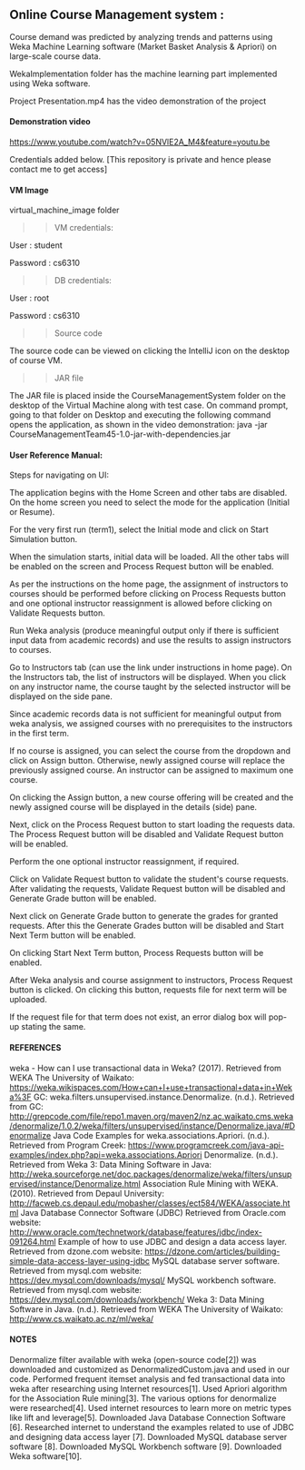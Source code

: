 ## Online Course Management system :

Course demand was predicted by analyzing trends and patterns using Weka Machine Learning software (Market Basket Analysis & Apriori) on large-scale course data.

WekaImplementation folder has the machine learning part implemented using Weka software.

Project Presentation.mp4 has the video demonstration of the project

#### Demonstration video
https://www.youtube.com/watch?v=05NVlE2A_M4&feature=youtu.be 

Credentials added below. [This repository is private and hence please contact me to get access]

#### VM Image
virtual_machine_image folder

>> VM credentials:

User : student

Password : cs6310

>> DB credentials:

User : root

Password : cs6310

>> Source code

The source code can be viewed on clicking the IntelliJ icon on the desktop of course VM.

>> JAR file 

The JAR file is placed inside the CourseManagementSystem folder on the desktop of the Virtual Machine along with test case. On command prompt, going to that folder on Desktop and executing the following command opens the application, as shown in the video demonstration:
java -jar CourseManagementTeam45-1.0-jar-with-dependencies.jar

#### User Reference Manual:

Steps for navigating on UI: 

The application begins with the Home Screen and other tabs are disabled. 
On the home screen you need to select the mode for the application (Initial or Resume). 

For the very first run (term1), select the Initial mode and click on Start Simulation button. 

When the simulation starts, initial data will be loaded. All the other tabs will be enabled on the screen and Process Request button will be enabled. 

As per the instructions on the home page, the assignment of instructors to courses should be performed before clicking on Process Requests button and one optional instructor reassignment is allowed before clicking on Validate Requests button. 

Run Weka analysis (produce meaningful output only if there is sufficient input data from academic records) and use the results to assign instructors to courses. 

Go to Instructors tab (can use the link under instructions in home page). On the Instructors tab, the list of instructors will be displayed. When you click on any instructor name, the course taught by the selected instructor will be displayed on the side pane. 

Since academic records data is not sufficient for meaningful output from weka analysis, we assigned courses with no prerequisites to the instructors in the first term.

If no course is assigned, you can select the course from the dropdown and click on Assign button. Otherwise, newly assigned course will replace the previously assigned course. An instructor can be assigned to maximum one course. 

On clicking the Assign button, a new course offering will be created and the newly assigned course will be displayed in the details (side) pane. 

Next, click on the Process Request button to start loading the requests data. The Process Request button will be disabled and Validate Request button will be enabled. 

Perform the one optional instructor reassignment, if required. 

Click on Validate Request button to validate the student's course requests. After validating the requests, Validate Request button will be disabled and Generate Grade button will be enabled. 

Next click on Generate Grade button to generate the grades for granted requests. After this the Generate Grades button will be disabled and Start Next Term button will be enabled. 

On clicking Start Next Term button, Process Requests button will be enabled. 

After Weka analysis and course assignment to instructors, Process Request button is clicked. On clicking this button, requests file for next term will be uploaded. 

If the request file for that term does not exist, an error dialog box will pop-up stating the same.

#### REFERENCES
weka - How can I use transactional data in Weka? (2017). Retrieved from WEKA The University of Waikato: https://weka.wikispaces.com/How+can+I+use+transactional+data+in+Weka%3F 
GC: weka.filters.unsupervised.instance.Denormalize. (n.d.). Retrieved from GC: http://grepcode.com/file/repo1.maven.org/maven2/nz.ac.waikato.cms.weka/denormalize/1.0.2/weka/filters/unsupervised/instance/Denormalize.java/#Denormalize
Java Code Examples for weka.associations.Apriori. (n.d.). Retrieved from Program Creek: https://www.programcreek.com/java-api-examples/index.php?api=weka.associations.Apriori
Denormalize. (n.d.). Retrieved from Weka 3: Data Mining Software in Java: http://weka.sourceforge.net/doc.packages/denormalize/weka/filters/unsupervised/instance/Denormalize.html 
Association Rule Mining with WEKA. (2010). Retrieved from Depaul University: http://facweb.cs.depaul.edu/mobasher/classes/ect584/WEKA/associate.html 
Java Database Connector Software (JDBC) Retrieved from Oracle.com website: http://www.oracle.com/technetwork/database/features/jdbc/index-091264.html
Example of how to use JDBC and design a data access layer. Retrieved from dzone.com website: https://dzone.com/articles/building-simple-data-access-layer-using-jdbc
MySQL database server software. Retrieved from mysql.com website:  https://dev.mysql.com/downloads/mysql/
MySQL workbench software. Retrieved from mysql.com website:  https://dev.mysql.com/downloads/workbench/
Weka 3: Data Mining Software in Java. (n.d.). Retrieved from WEKA The University of Waikato: http://www.cs.waikato.ac.nz/ml/weka/

#### NOTES 
Denormalize filter available with weka (open-source code[2]) was downloaded and customized as DenormalizedCustom.java and used in our code.
Performed frequent itemset analysis and fed transactional data into weka after researching using Internet resources[1].
Used Apriori algorithm for the Association Rule mining[3].
The various options for denormalize were researched[4].
Used internet resources to learn more on metric types like lift and leverage[5].
Downloaded Java Database Connection Software [6].
Researched internet to understand the examples related to use of JDBC and designing data access layer [7].
Downloaded MySQL database server software [8].
Downloaded MySQL Workbench software [9].
Downloaded Weka software[10].

